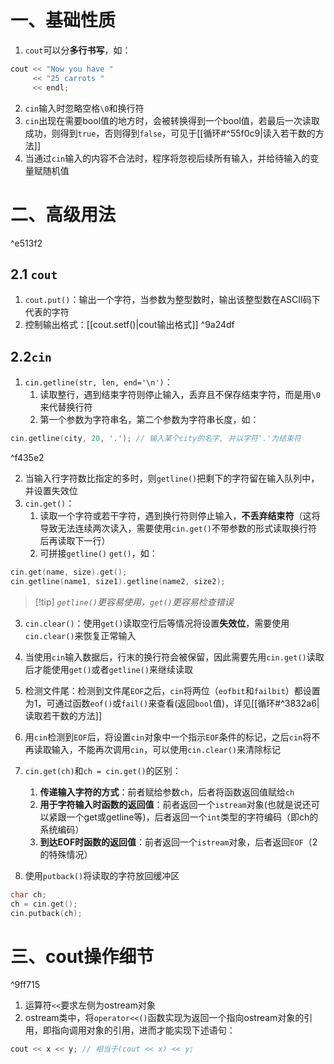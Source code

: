 # 一、基础性质

1. `cout`可以分**多行书写**，如：
```c++
cout << "Now you have "
	 << "25 carrots "
	 << endl;
```
2. `cin`输入时忽略空格`\0`和换行符
3. `cin`出现在需要bool值的地方时，会被转换得到一个bool值，若最后一次读取成功，则得到`true`，否则得到`false`，可见于[[循环#^55f0c9|读入若干数的方法]]
4. 当通过`cin`输入的内容不合法时，程序将忽视后续所有输入，并给待输入的变量赋随机值

# 二、高级用法

^e513f2

## 2.1 `cout`

1. `cout.put()`：输出一个字符，当参数为整型数时，输出该整型数在ASCII码下代表的字符 
2. 控制输出格式：[[cout.setf()|cout输出格式]] ^9a24df

## 2.2`cin`

1. `cin.getline(str, len, end='\n')`：
	1. 读取整行，遇到结束字符则停止输入，丢弃且不保存结束字符，而是用`\0`来代替换行符
	2. 第一个参数为字符串名，第二个参数为字符串长度，如：
```c++
cin.getline(city, 20, '.'); // 输入某个city的名字, 并以字符'.'为结束符
```

^f435e2

2. 当输入行字符数比指定的多时，则`getline()`把剩下的字符留在输入队列中，并设置失效位 
3. `cin.get()`：
	1. 读取一个字符或若干字符，遇到换行符则停止输入，**不丢弃结束符**（这将导致无法连续两次读入，需要使用`cin.get()`不带参数的形式读取换行符后再读取下一行）
	2. 可拼接`getline()` `get()`，如：

```c++
cin.get(name, size).get();
cin.getline(name1, size1).getline(name2, size2);
```
	
>[!tip] *`getline()`更容易使用，`get()`更容易检查错误*


3. `cin.clear()`：使用`get()`读取空行后等情况将设置**失效位**，需要使用`cin.clear()`来恢复正常输入

4. 当使用`cin`输入数据后，行末的换行符会被保留，因此需要先用`cin.get()`读取后才能使用`get()`或者`getline()`来继续读取

5. 检测文件尾：检测到文件尾`EOF`之后，`cin`将两位（`eofbit`和`failbit`）都设置为1，可通过函数`eof()`或`fail()`来查看(返回`bool`值)，详见[[循环#^3832a6|读取若干数的方法]]

6. 用`cin`检测到`EOF`后，将设置`cin`对象中一个指示`EOF`条件的标记，之后`cin`将不再读取输入，不能再次调用`cin`，可以使用`cin.clear()`来清除标记

7. `cin.get(ch)`和`ch = cin.get()`的区别：
	1. **传递输入字符的方式**：前者赋给参数`ch`，后者将函数返回值赋给`ch`
	2. **用于字符输入时函数的返回值**：前者返回一个`istream`对象(也就是说还可以紧跟一个get或getline等)，后者返回一个`int`类型的字符编码（即ch的系统编码）
	3. **到达EOF时函数的返回值**：前者返回一个`istream`对象，后者返回`EOF`（2的特殊情况）

8. 使用`putback()`将读取的字符放回缓冲区
```c++
char ch;
ch = cin.get();
cin.putback(ch);
```

# 三、cout操作细节

^9ff715

1. 运算符`<<`要求左侧为ostream对象
2. ostream类中，将`operator<<()`函数实现为返回一个指向ostream对象的引用，即指向调用对象的引用，进而才能实现下述语句：
```c++
cout << x << y; // 相当于(cout << x) << y;
```